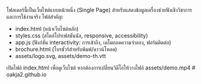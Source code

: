 โฟลเดอร์นี้เป็นเว็บไซต์แบบหน้าหนึ่ง (Single Page) สำหรับแสดงข้อมูลเครื่องช่วยฟังเชิงวิชาการและการใช้งานจริง
ไฟล์สำคัญ:
- index.html (หน้าเว็บไซต์หลัก)
- styles.css (สไตล์โปรเฟสชันนัล, responsive, accessibility)
- app.js (ฟังก์ชัน interactivity: การเข้าถึง, เดโมถอดความจำลอง, ฟอร์มติดต่อ)
- brochure.html (โบรชัวร์สำหรับพิมพ์/ดาวน์โหลด)
- assets/logo.svg, assets/demo-th.vtt

เปิดไฟล์ index.html เพื่อดูเว็บไซต์ หากต้องการเปลี่ยนวิดีโอให้วางไฟล์ assets/demo.mp4
#   o a k j a 2 . g i t h u b . i o  
 